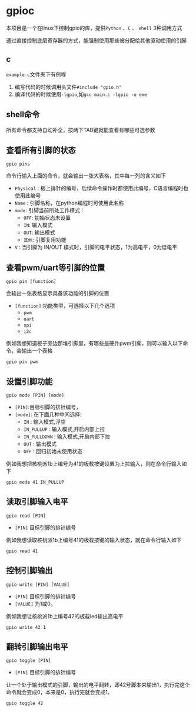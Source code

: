 # gpioc
本项目是一个在linux下控制gpio的库，提供`Python` 、`C` 、 `shell` 3种调用方式

通过直接控制底层寄存器的方式，能强制使用那些被分配给其他驱动使用的引脚

## c
`example-c`文件夹下有例程
1. 编写代码的时候调用头文件`#include "gpio.h"`
2. 编译代码的时候使用`-lgpio`,如`gcc main.c -lgpio -o exe`

## shell命令
所有命令都支持自动补全，按两下TAB键就能查看有哪些可选参数

查看所有引脚的状态
------
```
gpio pins
```
命令行输入上面的命令，就会输出一张大表格，其中每一列的含义如下
- `Physical` : 板上排针的编号，后续命令操作时都使用此编号，C语言编程时也使用此编号
- `Name` : 引脚名称，在python编程时可使用此名称
- `mode`: 引脚当前所处工作模式：
    - `OFF`: 初始状态未设置
    - `IN`: 输入模式
    - `OUT`: 输出模式
    - `其他`: 引脚复用功能
- `V` : 当引脚为 IN/OUT 模式时，引脚的电平状态，1为高电平，0为低电平


查看pwm/uart等引脚的位置
------
```
gpio pin [function]
```
会输出一张表格显示具备该功能的引脚的位置
- `[function]`:功能类型，可选择以下几个选项
    - `pwm`
    - `uart`
    - `spi`
    - `i2c`

例如我想知道板子旁边那堆引脚里，有哪些是硬件pwm引脚，则可以输入以下命令，会输出一个表格
```
gpio pin pwm
```

设置引脚功能
------
```
gpio mode [PIN] [mode]
```
- `[PIN]`:目标引脚的排针编号，
- `[mode]`: 在下面几种中间选择:
    - `IN` : 输入模式,浮空
    - `IN_PULLUP` : 输入模式,开启内部上拉
    - `IN_PULLDOWN` : 输入模式,开启内部下拉
    - `OUT` : 输出模式
    - `OFF` : 回归初始未使用状态

例如我想把核桃派1b上编号为41的板载按键设置为上拉输入，则在命令行输入如下
```
gpio mode 41 IN_PULLUP
```


读取引脚输入电平
------
```
gpio read [PIN]
```
- `[PIN]` 目标引脚的排针编号

例如我想读取核桃派1b上编号41的板载按键的输入状态，就在命令行输入如下
```
gpio read 41
```


控制引脚输出
------
```
gpio write [PIN] [VALUE]
```
- `[PIN]` 目标引脚的排针编号
- `[VALUE]` 为1或0。

例如我想让核桃派1b上编号42的板载led输出高电平
```
gpio write 42 1
```


翻转引脚输出电平
------
```
gpio toggle [PIN]
```
- `[PIN]` 目标引脚的排针编号

让一个处于输出模式的引脚，输出的电平翻转，即42号脚本来输出1，执行完这个命令就会变成0，本来是0，执行完就会变成1。
```
gpio toggle 42
```
